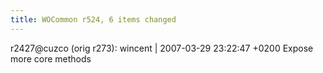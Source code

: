```yaml
---
title: WOCommon r524, 6 items changed
---
```


r2427@cuzco (orig r273): wincent | 2007-03-29 23:22:47 +0200 Expose more core methods
